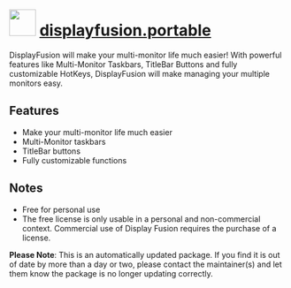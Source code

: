 ﻿# <img src="https://rawcdn.githack.com/virtualex-itv/chocolatey-packages/bc57ad91f327c9a9b44390c7d766ba55a177726e/icons/displayfusion.portable.png" width="48" height="48"/> [displayfusion.portable](https://community.chocolatey.org/packages/displayfusion.portable)

DisplayFusion will make your multi-monitor life much easier! With powerful features like Multi-Monitor Taskbars, TitleBar Buttons and fully customizable HotKeys, DisplayFusion will make managing your multiple monitors easy.

## Features

- Make your multi-monitor life much easier
- Multi-Monitor taskbars
- TitleBar buttons
- Fully customizable functions

## Notes

- Free for personal use
- The free license is only usable in a personal and non-commercial context. Commercial use of Display Fusion requires the purchase of a license.

**Please Note**: This is an automatically updated package. If you find it is out of date by more than a day or two, please contact the maintainer(s) and let them know the package is no longer updating correctly.
